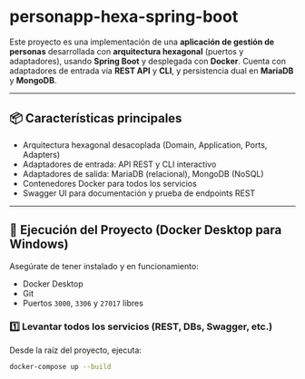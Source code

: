 # personapp-hexa-spring-boot

Este proyecto es una implementación de una **aplicación de gestión de personas** desarrollada con **arquitectura hexagonal** (puertos y adaptadores), usando **Spring Boot** y desplegada con **Docker**. Cuenta con adaptadores de entrada vía **REST API** y **CLI**, y persistencia dual en **MariaDB** y **MongoDB**.

---

## 📦 Características principales

- Arquitectura hexagonal desacoplada (Domain, Application, Ports, Adapters)
- Adaptadores de entrada: API REST y CLI interactivo
- Adaptadores de salida: MariaDB (relacional), MongoDB (NoSQL)
- Contenedores Docker para todos los servicios
- Swagger UI para documentación y prueba de endpoints REST

---

## 🚀 Ejecución del Proyecto (Docker Desktop para Windows)

Asegúrate de tener instalado y en funcionamiento:

- Docker Desktop
- Git
- Puertos `3000`, `3306` y `27017` libres

### 1️⃣ Levantar todos los servicios (REST, DBs, Swagger, etc.)

Desde la raíz del proyecto, ejecuta:

```bash
docker-compose up --build
